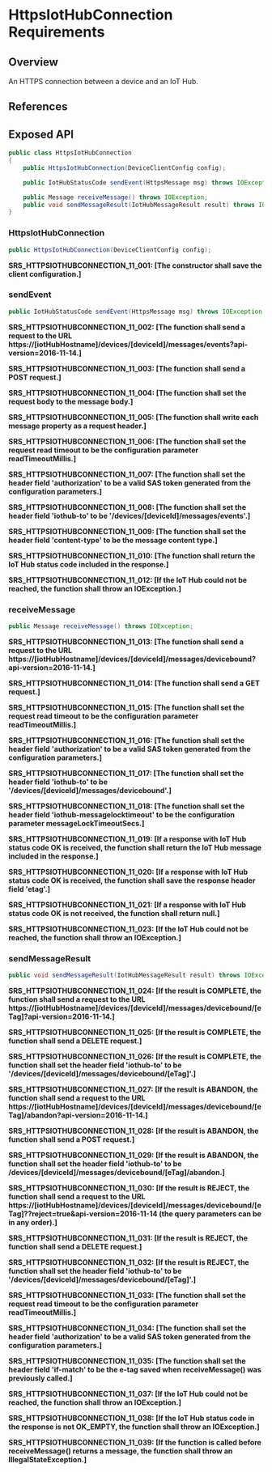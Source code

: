 # HttpsIotHubConnection Requirements

## Overview

An HTTPS connection between a device and an IoT Hub.

## References

## Exposed API

```java
public class HttpsIotHubConnection
{
    public HttpsIotHubConnection(DeviceClientConfig config);

    public IotHubStatusCode sendEvent(HttpsMessage msg) throws IOException;

    public Message receiveMessage() throws IOException;
    public void sendMessageResult(IotHubMessageResult result) throws IOException;
}
```


### HttpsIotHubConnection

```java
public HttpsIotHubConnection(DeviceClientConfig config);
```

**SRS_HTTPSIOTHUBCONNECTION_11_001: [**The constructor shall save the client configuration.**]**


### sendEvent

```Java
public IotHubStatusCode sendEvent(HttpsMessage msg) throws IOException;**
```

**SRS_HTTPSIOTHUBCONNECTION_11_002: [**The function shall send a request to the URL https://[iotHubHostname]/devices/[deviceId]/messages/events?api-version=2016-11-14.**]**

**SRS_HTTPSIOTHUBCONNECTION_11_003: [**The function shall send a POST request.**]**

**SRS_HTTPSIOTHUBCONNECTION_11_004: [**The function shall set the request body to the message body.**]**

**SRS_HTTPSIOTHUBCONNECTION_11_005: [**The function shall write each message property as a request header.**]**

**SRS_HTTPSIOTHUBCONNECTION_11_006: [**The function shall set the request read timeout to be the configuration parameter readTimeoutMillis.**]**

**SRS_HTTPSIOTHUBCONNECTION_11_007: [**The function shall set the header field 'authorization' to be a valid SAS token generated from the configuration parameters.**]**

**SRS_HTTPSIOTHUBCONNECTION_11_008: [**The function shall set the header field 'iothub-to' to be '/devices/[deviceId]/messages/events'.**]**

**SRS_HTTPSIOTHUBCONNECTION_11_009: [**The function shall set the header field 'content-type' to be the message content type.**]**

**SRS_HTTPSIOTHUBCONNECTION_11_010: [**The function shall return the IoT Hub status code included in the response.**]**

**SRS_HTTPSIOTHUBCONNECTION_11_012: [**If the IoT Hub could not be reached, the function shall throw an IOException.**]**


### receiveMessage

```java
public Message receiveMessage() throws IOException;
```

**SRS_HTTPSIOTHUBCONNECTION_11_013: [**The function shall send a request to the URL https://[iotHubHostname]/devices/[deviceId]/messages/devicebound?api-version=2016-11-14.**]**

**SRS_HTTPSIOTHUBCONNECTION_11_014: [**The function shall send a GET request.**]**

**SRS_HTTPSIOTHUBCONNECTION_11_015: [**The function shall set the request read timeout to be the configuration parameter readTimeoutMillis.**]**

**SRS_HTTPSIOTHUBCONNECTION_11_016: [**The function shall set the header field 'authorization' to be a valid SAS token generated from the configuration parameters.**]**

**SRS_HTTPSIOTHUBCONNECTION_11_017: [**The function shall set the header field 'iothub-to' to be '/devices/[deviceId]/messages/devicebound'.**]**

**SRS_HTTPSIOTHUBCONNECTION_11_018: [**The function shall set the header field 'iothub-messagelocktimeout' to be the configuration parameter messageLockTimeoutSecs.**]**

**SRS_HTTPSIOTHUBCONNECTION_11_019: [**If a response with IoT Hub status code OK is received, the function shall return the IoT Hub message included in the response.**]**

**SRS_HTTPSIOTHUBCONNECTION_11_020: [**If a response with IoT Hub status code OK is received, the function shall save the response header field 'etag'.**]**

**SRS_HTTPSIOTHUBCONNECTION_11_021: [**If a response with IoT Hub status code OK is not received, the function shall return null.**]**

**SRS_HTTPSIOTHUBCONNECTION_11_023: [**If the IoT Hub could not be reached, the function shall throw an IOException.**]**


### sendMessageResult

```java
public void sendMessageResult(IotHubMessageResult result) throws IOException;
```

**SRS_HTTPSIOTHUBCONNECTION_11_024: [**If the result is COMPLETE, the function shall send a request to the URL https://[iotHubHostname]/devices/[deviceId]/messages/devicebound/[eTag]?api-version=2016-11-14.**]**

**SRS_HTTPSIOTHUBCONNECTION_11_025: [**If the result is COMPLETE, the function shall send a DELETE request.**]**

**SRS_HTTPSIOTHUBCONNECTION_11_026: [**If the result is COMPLETE, the function shall set the header field 'iothub-to' to be '/devices/[deviceId]/messages/devicebound/[eTag]'.**]**

**SRS_HTTPSIOTHUBCONNECTION_11_027: [**If the result is ABANDON, the function shall send a request to the URL https://[iotHubHostname]/devices/[deviceId]/messages/devicebound/[eTag]/abandon?api-version=2016-11-14.**]**

**SRS_HTTPSIOTHUBCONNECTION_11_028: [**If the result is ABANDON, the function shall send a POST request.**]**

**SRS_HTTPSIOTHUBCONNECTION_11_029: [**If the result is ABANDON, the function shall set the header field 'iothub-to' to be /devices/[deviceId]/messages/devicebound/[eTag]/abandon.**]**

**SRS_HTTPSIOTHUBCONNECTION_11_030: [**If the result is REJECT, the function shall send a request to the URL https://[iotHubHostname]/devices/[deviceId]/messages/devicebound/[eTag]??reject=true&api-version=2016-11-14 (the query parameters can be in any order).**]**

**SRS_HTTPSIOTHUBCONNECTION_11_031: [**If the result is REJECT, the function shall send a DELETE request.**]**

**SRS_HTTPSIOTHUBCONNECTION_11_032: [**If the result is REJECT, the function shall set the header field 'iothub-to' to be '/devices/[deviceId]/messages/devicebound/[eTag]'.**]**

**SRS_HTTPSIOTHUBCONNECTION_11_033: [**The function shall set the request read timeout to be the configuration parameter readTimeoutMillis.**]**

**SRS_HTTPSIOTHUBCONNECTION_11_034: [**The function shall set the header field 'authorization' to be a valid SAS token generated from the configuration parameters.**]**

**SRS_HTTPSIOTHUBCONNECTION_11_035: [**The function shall set the header field 'if-match' to be the e-tag saved when receiveMessage() was previously called.**]**

**SRS_HTTPSIOTHUBCONNECTION_11_037: [**If the IoT Hub could not be reached, the function shall throw an IOException.**]**

**SRS_HTTPSIOTHUBCONNECTION_11_038: [**If the IoT Hub status code in the response is not OK_EMPTY, the function shall throw an IOException.**]**

**SRS_HTTPSIOTHUBCONNECTION_11_039: [**If the function is called before receiveMessage() returns a message, the function shall throw an IllegalStateException.**]**